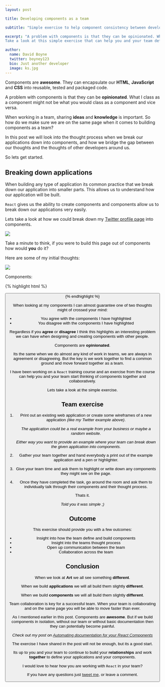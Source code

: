 ```yaml
---
layout: post

title: Developing components as a team

subtitle: "Simple exercise to help component consistency between developers"

excerpt: "A problem with components is that they can be opinionated. What I class as a component might not be what you would class as a component and vice versa. 
Take a look at this simple exercise that can help you and your team define components and start working together."

author:
  name: David Boyne
  twitter: boyney123
  bio: Just another developer
  image: ks.jpg
---
```



Components are **awesome**. They can encapsulate our **HTML**, **JavaScript** and **CSS** into reusable, tested and packaged code.

A problem with components is that they can be **opinionated**.  What I class as a component might not be what you would class as a component and vice versa.

When working in a team, sharing **ideas** and **knowledge** is important. So how do we make sure we are on the same page when it comes to building components as a team?

In this post we will look into the thought process  when we break our applications down into components, and how we bridge the gap between our thoughts and the thoughts of other developers around us.

So lets get started.

## Breaking down applications


When building any type of application its common practice that we break down our application into smaller parts. This 
allows us to understand how our application will be built.

<code>React</code> gives us the ability to create components and components allow us to break down our applications very easily. 

Lets take a look at how we could break down my [Twitter profile page](https://twitter.com/boyney123) into components. 

<img src="../../../images/twitter/profile.png"/>

Take a minute to think, if you were to build this page out of components how would **you** do it? 

Here are some of my initial thoughts:

<img src="../../../images/twitter/profile-components.png"/>

Components: 

{% highlight html %}

<CoverPage />
<ProfileSideBar />
<Navigation />
<GlobalSearch />
<ProfileNav />
<TimeLine />
<Tweet />
<Trends />
<Button />
{% endhighlight %}



When looking at my components I can almost guarantee one of two thoughts might of crossed your mind:

* You agree with the components I have highlighted
* You disagree with the components I have highlighted

Regardless if you **agree** or **disagree** I think this highlights an interesting problem 
we can have when designing and creating components with other people. 

Components are **opinionated**.  

Its the same when we do almost any kind of work in teams, we are always in agreement or disagreeing. But the key is we work together to find a common ground and move forward together
as a team.

I have been working on a <code>React</code> training course and an exercise from the course can help you and your team start thinking of components
together and collaboratively.

Lets take a look at the simple exercise.

## Team exercise

1. Print out an existing web application or create some wireframes of a new application  *(like my Twitter example above)*.
 
	*The application could be a real example from your business or maybe a random website.* 

	*Either way you want to provide an example where your team can break down the given application into components.*

2. Gather your team together and hand everybody a print out of the example application and a pen or highlighter.

3. Give your team time and ask them to highlight or write down any components they might see on the page. 

4. Once they have completed the task, go around the room and ask them to individually talk through their 
components and their thought process.

Thats it.

*Told you it was simple ;)*

## Outcome

This exercise should provide you with a few outcomes:

* Insight into how the team define and build components
* Insight into the teams thought process
* Open up communication between the team
* Collaboration across the team

## Conclusion

When we look at **Art** we all see something **different**.

When we build **applications** we will all build them slightly **different**.

When we build **components** we will all build them slightly **different**.
 
Team collaboration is key for a successful team. When your team is collaborating and on the same page you will be able to move faster than ever.

As I mentioned earlier in this post. Components are **awesome**. But if we build components in isolation, without our team or
 without basic documentation then they can potentially become painful.

*Check out my post on [Automating documentation for your React Components](http://davidboyne.co.uk/2016/05/26/automating-react-documentation.html)*

The exercise I have shared in the post will not be enough, but its a good start.

Its up to you and your team to continue to build your **relationships** and work **together** to define your applications and your components.

I would love to hear how you are working with <code>React</code> in your team?

If you have any questions just [tweet me](https://twitter.com/boyney123), or leave a comment.








